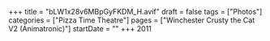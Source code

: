 +++
title = "bLW1x28v6MBpGyFKDM_H.avif"
draft = false
tags = ["Photos"]
categories = ["Pizza Time Theatre"]
pages = ["Winchester Crusty the Cat V2 (Animatronic)"]
startDate = ""
+++
2011
